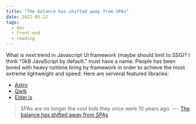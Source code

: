 ```yaml
---
title: "The balance has shifted away from SPAs"
date: 2022-05-22
tags:
  - dev
  - front-end
  - reading
---
```


What is next trend in Javascript UI framework (maybe should limit to SSG)? I
think "0kB JavaScript by default." must have a name. People has been bored with
heavy runtime bring by framework in order to achieve the most extreme
lightweight and speed. Here are serveral featured libraries:

- [Astro](https://astro.build)
- [Qwik](https://qwik.builder.io/docs/overview)
- [Elder.js](https://elderguide.com/tech/elderjs)

> SPAs are no longer the cool kids they once were 10 years ago. ---
> [The balance has shifted away from SPAs](https://nolanlawson.com/2022/05/21/the-balance-has-shifted-away-from-spas/)
